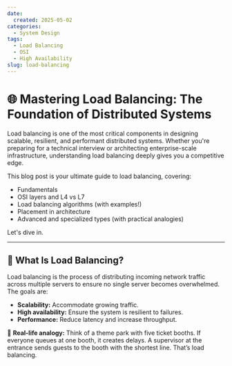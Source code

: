 ```yaml
---
date:
  created: 2025-05-02
categories:
  - System Design
tags:
  - Load Balancing
  - OSI
  - High Availability
slug: load-balancing
---
```


# 🌐 Mastering Load Balancing: The Foundation of Distributed Systems

Load balancing is one of the most critical components in designing scalable, resilient, and performant distributed systems. Whether you're preparing for a technical interview or architecting enterprise-scale infrastructure, understanding load balancing deeply gives you a competitive edge.

This blog post is your ultimate guide to load balancing, covering:

<!-- more -->
<ul>
    <li>Fundamentals</li>
    <li>OSI layers and L4 vs L7</li>
    <li>Load balancing algorithms (with examples!)</li>
    <li>Placement in architecture</li>
    <li>Advanced and specialized types (with practical analogies)</li>
</ul>

Let's dive in.

---

## 🚦 What Is Load Balancing?

Load balancing is the process of distributing incoming network traffic across multiple servers to ensure no single server becomes overwhelmed. The goals are:

<ul>
    <li><strong>Scalability:</strong> Accommodate growing traffic.</li>
    <li><strong>High availability:</strong> Ensure the system is resilient to failures.</li>
    <li><strong>Performance:</strong> Reduce latency and increase throughput.</li>
</ul>

🎢 <strong>Real-life analogy:</strong> Think of a theme park with five ticket booths. If everyone queues at one booth, it creates delays. A supervisor at the entrance sends guests to the booth with the shortest line. That’s load balancing.
